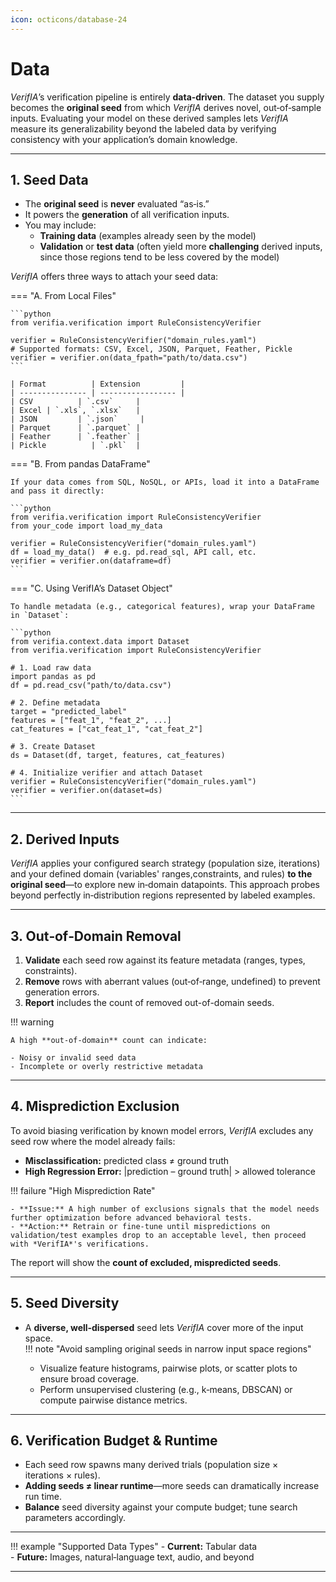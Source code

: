 ```yaml
---
icon: octicons/database-24
---
```


# Data

*VerifIA*’s verification pipeline is entirely **data‑driven**. The dataset you supply becomes the **original seed** from which *VerifIA* derives novel, out‑of‑sample inputs. Evaluating your model on these derived samples lets *VerifIA* measure its generalizability beyond the labeled data by verifying consistency with your application’s domain knowledge.

---

## 1. Seed Data

- The **original seed** is **never** evaluated “as‑is.”  
- It powers the **generation** of all verification inputs.  
- You may include:
    - **Training data** (examples already seen by the model)  
    - **Validation** or **test data** (often yield more **challenging** derived inputs, since those regions tend to be less covered by the model)

*VerifIA* offers three ways to attach your seed data:

=== "A. From Local Files"

    ```python
    from verifia.verification import RuleConsistencyVerifier

    verifier = RuleConsistencyVerifier("domain_rules.yaml")
    # Supported formats: CSV, Excel, JSON, Parquet, Feather, Pickle
    verifier = verifier.on(data_fpath="path/to/data.csv")
    ```

    | Format          | Extension         |
    | --------------- | ----------------- |
    | CSV          | `.csv`     |
    | Excel | `.xls`, `.xlsx`   |
    | JSON         | `.json`     |
    | Parquet      | `.parquet` |
    | Feather      | `.feather` |
    | Pickle          | `.pkl`  |

=== "B. From pandas DataFrame"

    If your data comes from SQL, NoSQL, or APIs, load it into a DataFrame and pass it directly:

    ```python
    from verifia.verification import RuleConsistencyVerifier
    from your_code import load_my_data

    verifier = RuleConsistencyVerifier("domain_rules.yaml")
    df = load_my_data()  # e.g. pd.read_sql, API call, etc.
    verifier = verifier.on(dataframe=df)
    ```

=== "C. Using VerifIA’s Dataset Object"

    To handle metadata (e.g., categorical features), wrap your DataFrame in `Dataset`:

    ```python
    from verifia.context.data import Dataset
    from verifia.verification import RuleConsistencyVerifier

    # 1. Load raw data
    import pandas as pd
    df = pd.read_csv("path/to/data.csv")

    # 2. Define metadata
    target = "predicted_label"
    features = ["feat_1", "feat_2", ...]
    cat_features = ["cat_feat_1", "cat_feat_2"]

    # 3. Create Dataset
    ds = Dataset(df, target, features, cat_features)

    # 4. Initialize verifier and attach Dataset
    verifier = RuleConsistencyVerifier("domain_rules.yaml")
    verifier = verifier.on(dataset=ds)
    ```

---

## 2. Derived Inputs

*VerifIA* applies your configured search strategy (population size, iterations) and your defined domain (variables' ranges,constraints, and rules) **to the original seed**—to explore new in‑domain datapoints. This approach probes beyond perfectly in‑distribution regions represented by labeled examples.

---

## 3. Out‑of‑Domain Removal

1. **Validate** each seed row against its feature metadata (ranges, types, constraints).  
2. **Remove** rows with aberrant values (out‑of‑range, undefined) to prevent generation errors.  
3. **Report** includes the count of removed out-of-domain seeds. 

!!! warning

    A high **out‑of‑domain** count can indicate:

    - Noisy or invalid seed data  
    - Incomplete or overly restrictive metadata  

---

## 4. Misprediction Exclusion

To avoid biasing verification by known model errors, *VerifIA* excludes any seed row where the model already fails:

- **Misclassification:** predicted class ≠ ground truth  
- **High Regression Error:** |prediction – ground truth| > allowed tolerance 

!!! failure "High Misprediction Rate"

    - **Issue:** A high number of exclusions signals that the model needs further optimization before advanced behavioral tests.  
    - **Action:** Retrain or fine‑tune until mispredictions on validation/test examples drop to an acceptable level, then proceed with *VerifIA*'s verifications.

The report will show the **count of excluded, mispredicted seeds**.

---

## 5. Seed Diversity

- A **diverse, well‑dispersed** seed lets *VerifIA* cover more of the input space.  
!!! note "Avoid sampling original seeds in narrow input space regions"

    - Visualize feature histograms, pairwise plots, or scatter plots to ensure broad coverage.  
    - Perform unsupervised clustering (e.g., k‑means, DBSCAN) or compute pairwise distance metrics.  

---

## 6. Verification Budget & Runtime

- Each seed row spawns many derived trials (population size × iterations × rules).  
- **Adding seeds ≠ linear runtime**—more seeds can dramatically increase run time.  
- **Balance** seed diversity against your compute budget; tune search parameters accordingly.

---

!!! example "Supported Data Types"
    - **Current:** Tabular data  
    - **Future:** Images, natural‑language text, audio, and beyond  

---
